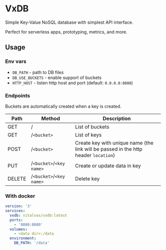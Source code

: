 # VxDB

Simple Key-Value NoSQL database with simplest API interface.

Perfect for serverless apps, prototyping, metrics, and more.

## Usage

### Env vars

- `DB_PATH` - path to DB files
- `DB_USE_BUCKETS` - enable support of buckets
- `HTTP_HOST` - listen http host and port (default: `0.0.0.0:8080`)

### Endpoints

Buckets are automatically created when a key is created.

| Path | Method | Description |
| --- | --- | --- |
| GET | / | List of buckets |
| GET | /`<bucket>` | List of keys |
| POST | /`<bucket>` | Create key with unique name (the link will be passed in the http header `location`) |
| PUT | /`<bucket>`/`<key name>` | Create or update data in key |
| DELETE | /`<bucket>`/`<key name>` | Delete key |

### With docker

```yml
version: '3'
services:
  vxdb: vitalvas/vxdb:latest
  ports:
    - '8080:8080'
  volumes:
    - <data dir>:/data
  environment:
    DB_PATH: '/data'
```

